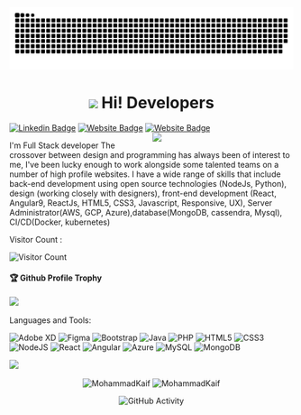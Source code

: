 <div align="center">
  <a href="https://1999azzar.github.io/1999AZZAR/">
  <img  src="https://github.com/1999AZZAR/1999AZZAR/blob/main/resources/img/grid-snake.svg"
       alt="snake" /></a>
</div>
 <h1 align="center"><img src="https://raw.githubusercontent.com/aemmadi/aemmadi/master/wave.gif" width="50">  Hi! Developers</h1>

[![Linkedin Badge](https://img.shields.io/badge/-Mohammadkaif-blue?style=flat-square&logo=Linkedin&logoColor=white&link=https://www.linkedin.com/in/aakash--01629954/)](https://www.linkedin.com/in/mohammad-kaif-99aaba1b9/)
[![Website Badge](https://img.shields.io/badge/WebSite-Mohammadkaif-green)](https://mohammadkaif7865.github.io/Mohammadkaif7865/)
[![Website Badge](https://img.shields.io/badge/StackOverflow-Mohammad%20kaif-yellow)](https://stackoverflow.com/users/14913364/mohammad-kaif)
<img align='right' src="https://media.giphy.com/media/M9gbBd9nbDrOTu1Mqx/giphy.gif" width="250">

I'm
Full Stack developer
The crossover between design and programming has always been of interest to me, I've been lucky enough to work alongside some talented teams on a number of high profile websites. I have a wide range of skills that include back-end development using open source technologies (NodeJs, Python), design (working closely with designers), front-end development (React, Angular9, ReactJs, HTML5, CSS3, Javascript, Responsive, UX), Server Administrator(AWS, GCP, Azure),database(MongoDB, cassendra, Mysql), CI/CD(Docker, kubernetes)

Visitor Count :

![Visitor Count](https://profile-counter.glitch.me/Mohammadkaif7865/count.svg)

<div>
  <h4>🏆 Github Profile Trophy</h4>
  <a href="https://github.com/ryo-ma/github-profile-trophy">
    <img src="https://github-profile-trophy.vercel.app/?username=Mohammadkaif7865&column=7"/>
  </a>
</div>

Languages and Tools: 


<img alt="Adobe XD" src="https://img.shields.io/badge/adobexd-%23FF26BE.svg?style=flat-square&logo=adobexd&logoColor=white"/> <img alt="Figma" src="https://img.shields.io/badge/figma-%23F24E1E.svg?style=flat-square&logo=figma&logoColor=white"/> <img alt="Bootstrap" src="https://img.shields.io/badge/bootstrap-%23563D7C.svg?style=flat-square&logo=bootstrap&logoColor=white"/> <img alt="Java" src="https://img.shields.io/badge/java-%23ED8B00.svg?style=flat-square&logo=java&logoColor=white"/> <img alt="PHP" src="https://img.shields.io/badge/php-%23777BB4.svg?style=flat-square&logo=php&logoColor=white"/> <img alt="HTML5" src="https://img.shields.io/badge/html5-%23E34F26.svg?style=flat-square&logo=html5&logoColor=white"/> <img alt="CSS3" src="https://img.shields.io/badge/css3-%231572B6.svg?style=flat-square&logo=css3&logoColor=white"/> <img alt="NodeJS" src="https://img.shields.io/badge/node.js-%2343853D.svg?style=flat-square&logo=node-dot-js&logoColor=white"/> <img alt="React" src="https://img.shields.io/badge/react-%2320232a.svg?style=flat-square&logo=react&logoColor=%2361DAFB"/> <img alt="Angular" src="https://img.shields.io/badge/angular-%23DD0031.svg?flat-square&logo=angular&logoColor=white"/> <img alt="Azure" src="https://img.shields.io/badge/azure-%230072C6.svg?style=flat-square&logo=azure-devops&logoColor=white"/> <img alt="MySQL" src="https://img.shields.io/badge/mysql-%2300f.svg?style=flat-square&logo=mysql&logoColor=white"/> <img alt="MongoDB" src ="https://img.shields.io/badge/MongoDB-%234ea94b.svg?style=flat-square&logo=mongodb&logoColor=white"/>

![](https://activity-graph.herokuapp.com/graph?username=Mohammadkaif7865&theme=react-dark&area=true)
<p align="center"><img src="https://github-readme-stats.vercel.app/api/top-langs/?username=Mohammadkaif7865&hide=TeX&layout=compact" alt="MohammadKaif" /> <img src="https://github-readme-streak-stats.herokuapp.com/?user=Mohammadkaif7865" alt="MohammadKaif" /></p>
<div align="center">
    <img src="https://github-readme-stats.vercel.app/api?username=Mohammadkaif7865&show_icons=true&theme=dark" alt="GitHub Activity">
</div>


<!--
**Mohammadkaif7865/Mohammadkaif7865** is a ✨ _special_ ✨ repository because its `README.md` (this file) appears on your GitHub profile.

Here are some ideas to get you started:

- 🔭 I’m currently working on ...
- 🌱 I’m currently learning ...
- 👯 I’m looking to collaborate on ...
- 🤔 I’m looking for help with ...
- 💬 Ask me about ...
- 📫 How to reach me: ...
- 😄 Pronouns: ...
- ⚡ Fun fact: .....

-->

